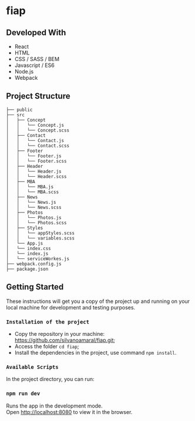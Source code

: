 # fiap

## Developed With

* React
* HTML
* CSS / SASS / BEM
* Javascript / ES6
* Node.js
* Webpack

## Project Structure
```
├── public
├── src
│   ├── Concept
│   │   └── Concept.js
│   │   └── Concept.scss
│   ├── Contact
│   │   └── Contact.js
│   │   └── Contact.scss
│   ├── Footer
│   │   └── Footer.js
│   │   └── Footer.scss
│   ├── Header
│   │   └── Header.js
│   │   └── Header.scss
│   ├── MBA
│   │   └── MBA.js
│   │   └── MBA.scss
│   ├── News
│   │   └── News.js
│   │   └── News.scss
│   ├── Photos
│   │   └── Photos.js
│   │   └── Photos.scss
│   ├── Styles
│   │   └── appStyles.scss
│   │   └── variables.scss
│   └── App.js
│   └── index.css
│   └── index.js
│   └── serviceWorkes.js
├── webpack.config.js
├── package.json
```

## Getting Started

These instructions will get you a copy of the project up and running on your local machine for development and testing purposes.

### `Installation of the project`

* Copy the repository in your machine: https://github.com/silvanoamaral/fiap.git;
* Access the folder `cd fiap`;
* Install the dependencies in the project, use command `npm install`.

### `Available Scripts`

In the project directory, you can run:

### `npm run dev`

Runs the app in the development mode.<br>
Open [http://localhost:8080](http://localhost:8080) to view it in the browser.
